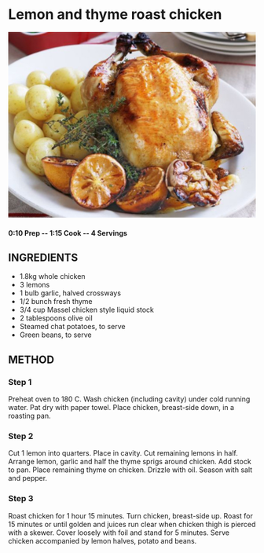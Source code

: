 # Lemon and thyme roast chicken
![](https://raw.githubusercontent.com/fuzzwah/recipes/master/pics/Roast_chicken.jpg)
#### 0:10 Prep -- 1:15 Cook -- 4 Servings
## INGREDIENTS
* 1.8kg whole chicken
* 3 lemons
* 1 bulb garlic, halved crossways
* 1/2 bunch fresh thyme
* 3/4 cup Massel chicken style liquid stock
* 2 tablespoons olive oil
* Steamed chat potatoes, to serve
* Green beans, to serve
## METHOD
### Step 1
Preheat oven to 180 C. Wash chicken (including cavity) under cold running water. Pat dry with paper towel. Place chicken, breast-side down, in a roasting pan.
### Step 2
Cut 1 lemon into quarters. Place in cavity. Cut remaining lemons in half. Arrange lemon, garlic and half the thyme sprigs around chicken. Add stock to pan. Place remaining thyme on chicken. Drizzle with oil. Season with salt and pepper.
### Step 3
Roast chicken for 1 hour 15 minutes. Turn chicken, breast-side up. Roast for 15 minutes or until golden and juices run clear when chicken thigh is pierced with a skewer. Cover loosely with foil and stand for 5 minutes. Serve chicken accompanied by lemon halves, potato and beans.
